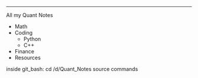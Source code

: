 ----------------------
 All my Quant Notes
- Math
- Coding
	- Python
	- C++
- Finance
- Resources

inside git_bash:
cd /d/Quant_Notes
source commands

